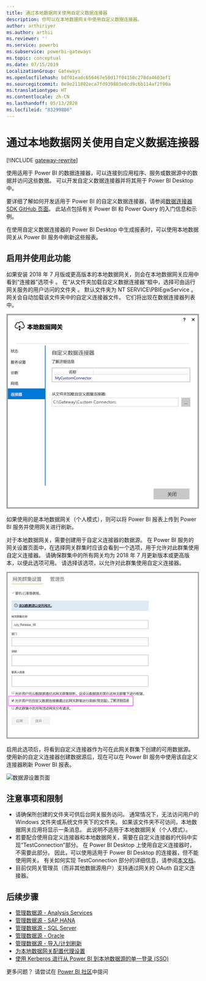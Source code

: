 ```yaml
---
title: 通过本地数据网关使用自定义数据连接器
description: 你可以在本地数据网关中使用自定义数据连接器。
author: arthiriyer
ms.author: arthii
ms.reviewer: ''
ms.service: powerbi
ms.subservice: powerbi-gateways
ms.topic: conceptual
ms.date: 07/15/2019
LocalizationGroup: Gateways
ms.openlocfilehash: bdf01eadc656467e50d17f04150c278da4603ef1
ms.sourcegitcommit: 0e9e211082eca7fd939803e0cd9c6b114af2f90a
ms.translationtype: HT
ms.contentlocale: zh-CN
ms.lasthandoff: 05/13/2020
ms.locfileid: "83299806"
---
```

# <a name="use-custom-data-connectors-with-the-on-premises-data-gateway"></a>通过本地数据网关使用自定义数据连接器

[!INCLUDE [gateway-rewrite](../includes/gateway-rewrite.md)]

使用适用于 Power BI 的数据连接器，可以连接到应用程序、服务或数据源中的数据并访问这些数据。 可以开发自定义数据连接器并将其用于 Power BI Desktop 中。

要详细了解如何开发适用于 Power BI 的自定义数据连接器，请参阅[数据连接器 SDK GitHub 页面](https://aka.ms/dataconnectors)。 此站点包括有关 Power BI 和 Power Query 的入门信息和示例。

在使用自定义数据连接器的 Power BI Desktop 中生成报表时，可以使用本地数据网关从 Power BI 服务中刷新这些报表。

## <a name="enable-and-use-this-capability"></a>启用并使用此功能

如果安装 2018 年 7 月版或更高版本的本地数据网关，则会在本地数据网关应用中看到“连接器”选项卡  。 在“从文件夹加载自定义数据连接器”框中，选择可由运行网关服务的用户访问的文件夹  。 默认文件夹为 NT SERVICE\PBIEgwService  。 网关会自动加载该文件夹中的自定义连接器文件。 它们将出现在数据连接器列表中。

![自定义数据连接器](media/service-gateway-custom-connectors/gateway-onprem-customconnector1.png)

如果使用的是本地数据网关（个人模式），则可以将 Power BI 报表上传到 Power BI 服务并使用网关进行刷新。

对于本地数据网关，需要创建用于自定义连接器的数据源。 在 Power BI 服务的网关设置页面中，在选择网关群集时应该会看到一个选项，用于允许对此群集使用自定义连接器。 请确保群集中的所有网关均为 2018 年 7 月更新版本或更高版本，以便此选项可用。 请选择该选项，以允许对此群集使用自定义连接器。

![网关群集设置页面](media/service-gateway-custom-connectors/gateway-onprem-customconnector2.png)

启用此选项后，将看到自定义连接器作为可在此网关群集下创建的可用数据源。 使用新的自定义连接器创建数据源后，现在可以在 Power BI 服务中使用该自定义连接器刷新 Power BI 报表。

![数据源设置页面](media/service-gateway-custom-connectors/gateway-onprem-customconnector3.png)

## <a name="considerations-and-limitations"></a>注意事项和限制

* 请确保所创建的文件夹可供后台网关服务访问。 通常情况下，无法访问用户的 Windows 文件夹或系统文件夹下的文件夹。 如果该文件夹不可访问，本地数据网关应用将显示一条消息。 此说明不适用于本地数据网关（个人模式）。
* 若要配合使用自定义连接器和本地数据网关，需要在自定义连接器的代码中实现“TestConnection”部分。 在 Power BI Desktop 上使用自定义连接器时，不需要此部分。 因此，可以使用适用于 Power BI Desktop 的连接器，但不能使用网关。 有关如何实现 TestConnection 部分的详细信息，请参阅[本文档](https://github.com/Microsoft/DataConnectors/blob/master/docs/m-extensions.md#implementing-testconnection-for-gateway-support)。
* 目前仅网关管理员（而非其他数据源用户）支持通过网关的 OAuth 自定义连接器。

## <a name="next-steps"></a>后续步骤

* [管理数据源 - Analysis Services](service-gateway-enterprise-manage-ssas.md)  
* [管理数据源 - SAP HANA](service-gateway-enterprise-manage-sap.md)  
* [管理数据源 - SQL Server](service-gateway-enterprise-manage-sql.md)  
* [管理数据源 - Oracle](service-gateway-onprem-manage-oracle.md)  
* [管理数据源 - 导入/计划刷新](service-gateway-enterprise-manage-scheduled-refresh.md)
* [为本地数据网关配置代理设置](/data-integration/gateway/service-gateway-proxy)
* [使用 Kerberos 进行从 Power BI 到本地数据源的单一登录 (SSO)](service-gateway-sso-kerberos.md)  

更多问题？ 请尝试在 [Power BI 社区](https://community.powerbi.com/)中提问
